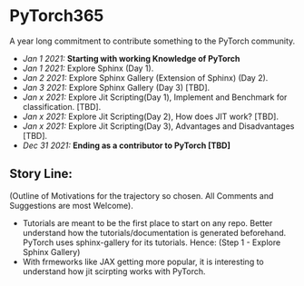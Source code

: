 # PyTorch365

A year long commitment to contribute something to the PyTorch community.
- *Jan 1 2021:* **Starting with working Knowledge of PyTorch**
- *Jan 1 2021:* Explore Sphinx (Day 1). 
- *Jan 2 2021:* Explore Sphinx Gallery (Extension of Sphinx) (Day 2). 
- *Jan 3 2021:* Explore Sphinx Gallery (Day 3) [TBD]. 
- *Jan x 2021:* Explore Jit Scripting(Day 1), Implement and Benchmark for classification. [TBD]. 
- *Jan x 2021:* Explore Jit Scripting(Day 2), How does JIT work? [TBD]. 
- *Jan x 2021:* Explore Jit Scripting(Day 3), Advantages and Disadvantages [TBD]. 
- *Dec 31 2021:* **Ending as a contributor to PyTorch [TBD]**


## Story Line:

(Outline of Motivations for the trajectory so chosen. All Comments and Suggestions are most Welcome). 
- Tutorials are meant to be the first place to start on any repo. Better understand how the tutorials/documentation is generated beforehand. PyTorch uses sphinx-gallery for its tutorials. Hence: (Step 1 - Explore Sphinx Gallery)
- With frmeworks like JAX getting more popular, it is interesting to understand how jit scirpting works with PyTorch. 


